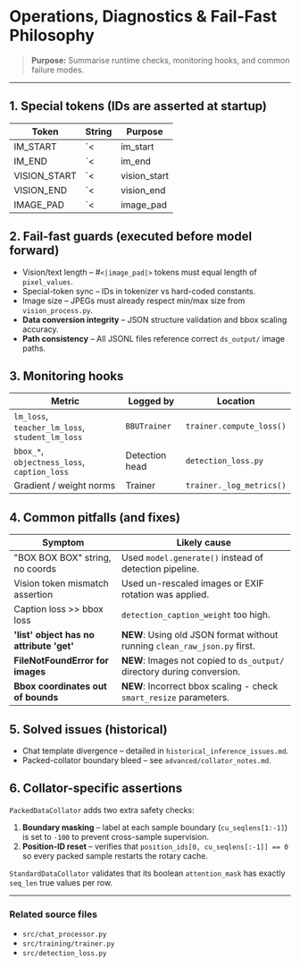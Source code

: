 # Operations, Diagnostics & Fail-Fast Philosophy

> **Purpose:** Summarise runtime checks, monitoring hooks, and common failure modes.

---

## 1. Special tokens (IDs are asserted at startup)
| Token | String | Purpose |
|-------|--------|---------|
| IM_START | `<|im_start|>` | Start of chat turn |
| IM_END   | `<|im_end|>`   | End of turn & sequence |
| VISION_START | `<|vision_start|>` | Vision prefix |
| VISION_END   | `<|vision_end|>`   | Vision suffix |
| IMAGE_PAD    | `<|image_pad|>`    | One image patch |

## 2. Fail-fast guards (executed **before** model forward)
* Vision/text length – #`<|image_pad|>` tokens must equal length of `pixel_values`.
* Special-token sync – IDs in tokenizer vs hard-coded constants.
* Image size – JPEGs must already respect min/max size from `vision_process.py`.
* **Data conversion integrity** – JSON structure validation and bbox scaling accuracy.
* **Path consistency** – All JSONL files reference correct `ds_output/` image paths.

## 3. Monitoring hooks
| Metric | Logged by | Location |
|--------|-----------|----------|
| `lm_loss`, `teacher_lm_loss`, `student_lm_loss` | `BBUTrainer` | `trainer.compute_loss()` |
| `bbox_*`, `objectness_loss`, `caption_loss` | Detection head | `detection_loss.py` |
| Gradient / weight norms | Trainer | `trainer._log_metrics()` |

## 4. Common pitfalls (and fixes)
| Symptom | Likely cause |
|---------|--------------|
| "BOX BOX BOX" string, no coords | Used `model.generate()` instead of detection pipeline. |
| Vision token mismatch assertion | Used un-rescaled images or EXIF rotation was applied. |
| Caption loss >> bbox loss | `detection_caption_weight` too high. |
| **'list' object has no attribute 'get'** | **NEW**: Using old JSON format without running `clean_raw_json.py` first. |
| **FileNotFoundError for images** | **NEW**: Images not copied to `ds_output/` directory during conversion. |
| **Bbox coordinates out of bounds** | **NEW**: Incorrect bbox scaling - check `smart_resize` parameters. |

## 5. Solved issues (historical)
* Chat template divergence – detailed in `historical_inference_issues.md`.
* Packed-collator boundary bleed – see `advanced/collator_notes.md`.

## 6. Collator-specific assertions
`PackedDataCollator` adds two extra safety checks:
1. **Boundary masking** – label at each sample boundary (`cu_seqlens[1:-1]`) is set to `-100` to prevent cross-sample supervision.
2. **Position-ID reset** – verifies that `position_ids[0, cu_seqlens[:-1]] == 0` so every packed sample restarts the rotary cache.

`StandardDataCollator` validates that its boolean `attention_mask` has exactly `seq_len` true values per row.

---

### Related source files
* `src/chat_processor.py`
* `src/training/trainer.py`
* `src/detection_loss.py` 